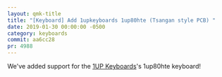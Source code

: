 ```yaml
---
layout: qmk-title
title: "[Keyboard] Add 1upkeyboards 1up80hte (Tsangan style PCB) "
date: 2019-01-30 00:00:00 -0500
category: keyboards
commit: aa6cc28
pr: 4988
---
```


We've added support for the [1UP Keyboards](https://www.1upkeyboards.com/)'s 1up80hte keyboard!